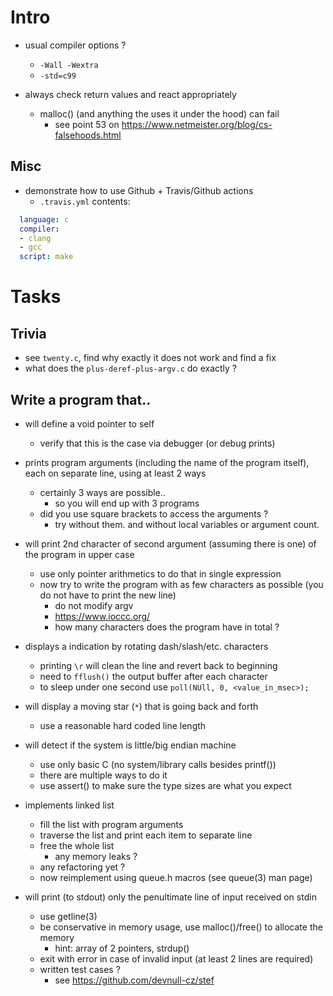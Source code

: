 # Intro

- usual compiler options ?
  - `-Wall -Wextra`
  - `-std=c99`

- always check return values and react appropriately
  - malloc() (and anything the uses it under the hood) can fail
    - see point 53 on https://www.netmeister.org/blog/cs-falsehoods.html


## Misc

- demonstrate how to use Github + Travis/Github actions
  - `.travis.yml` contents:
```yml
  language: c
  compiler:
  - clang
  - gcc
  script: make
```

# Tasks

## Trivia

- see `twenty.c`, find why exactly it does not work and find a fix
- what does the `plus-deref-plus-argv.c` do exactly ?

## Write a program that..

- will define a void pointer to self
  - verify that this is the case via debugger (or debug prints)

- prints program arguments (including the name of the program itself),
  each on separate line, using at least 2 ways
  - certainly 3 ways are possible..
    - so you will end up with 3 programs
  - did you use square brackets to access the arguments ?
    - try without them. and without local variables or argument count.

- will print 2nd character of second argument (assuming there is one)
  of the program in upper case
  - use only pointer arithmetics to do that in single expression
  - now try to write the program with as few characters as possible (you do not have to print the new line)
    - do not modify argv
    - https://www.ioccc.org/
    - how many characters does the program have in total ?

- displays a indication by rotating dash/slash/etc. characters
  - printing `\r` will clean the line and revert back to beginning
  - need to `fflush()` the output buffer after each character
  - to sleep under one second use `poll(NUll, 0, <value_in_msec>);`

- will display a moving star (`*`) that is going back and forth
  - use a reasonable hard coded line length

- will detect if the system is little/big endian machine
  - use only basic C (no system/library calls besides printf())
  - there are multiple ways to do it
  - use assert() to make sure the type sizes are what you expect

- implements linked list
  - fill the list with program arguments
  - traverse the list and print each item to separate line
  - free the whole list
    - any memory leaks ?
  - any refactoring yet ?
  - now reimplement using queue.h macros (see queue(3) man page)

- will print (to stdout) only the penultimate line of input received on stdin
  - use getline(3)
  - be conservative in memory usage, use malloc()/free() to allocate the memory
    - hint: array of 2 pointers, strdup()
  - exit with error in case of invalid input (at least 2 lines are required)
  - written test cases ?
    - see https://github.com/devnull-cz/stef

